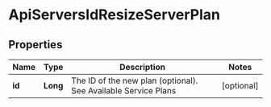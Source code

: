

# ApiServersIdResizeServerPlan

## Properties

Name | Type | Description | Notes
------------ | ------------- | ------------- | -------------
**id** | **Long** | The ID of the new plan (optional). See Available Service Plans |  [optional]



